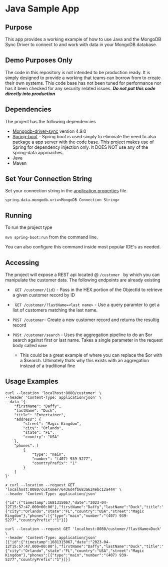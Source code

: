 # Java Sample App

## Purpose

This app provides a working example of how to use Java and the MongoDB Sync Driver to connect to and work with data in your MongoDB database. 

## Demo Purposes Only

The code in this repository is not intended to be production ready. It is simply designed to provide a working that teams can borrow from to create their own systems. This code base has not been tuned for performance nor has it been checked for any security related issues. ***Do not put this code directly into production***


## Dependencies

The project has the following dependencies

* [Mongodb-driver-sync](https://www.mongodb.com/docs/drivers/java/sync/current/) version 4.9.0
* [Spring-boot](https://spring.io/) - Spring boot is used simply to eliminate the need to also package a app server with the code base. This project makes use of Spring for dependency injection only. It DOES NOT use any of the spring-data approaches.
* Java
* Maven

## Set Your Connection String
Set your connection string in the [application.properties](./src/main/resources/application.properties) file.

```
spring.data.mongodb.uri=<MongoDB Connection String>
```

## Running
To run the project type 

``` mvn spring-boot:run ``` from the command line.

You can also configure this command inside most popular IDE's as needed.


## Accessing

The project will expose a REST api located @ ```/customer ``` by which you can manipulate the customer data. The following endpoints are already existing

- ``` GET /customer/{id}``` - Pass in the HEX portion of the ObjectId to retrieve a given customer record by ID

- ``` GET /customer/?lastName=<last name>``` - Use a query paramter to get a list of customers matching the last name.

- ``` POST /customer ```- Create a new customer record and returns the resultig record

- ``` POSt /customer/search ``` - Uses the aggregation pipeline to do an $or search against first or last name. Takes a single parameter in the request body called ``` name ```
   - This could be a great example of where you can replace the $or with a $search.  Ultimately thats why this exists with an aggregation instead of a traditional fine 

## Usage Examples
```
curl --location 'localhost:8080/customer' \
--header 'Content-Type: application/json' \
--data '{
    "firstName": "Daffy",
    "lastName": "Duck",
    "title": "Entertainer",
    "address": {
        "street": "Magic Kingdom",
        "city": "Orlando",
        "state": "FL",
        "country": "USA"
    },
    "phones": [
        {
            "type": "main",
            "number": "(407) 939-5277",
            "countryPrefix": "1"
        }
    ]
}'
```

```
✗ curl --location --request GET 'localhost:8080/customer/6436d4fb683a624ebc12a444' \
--header 'Content-Type: application/json'

{"id":{"timestamp":1681315067,"date":"2023-04-12T15:57:47.000+00:00"},"firstName":"Daffy","lastName":"Duck","title":"Entertainer","address":{"city":"Orlando","state":"FL","country":"USA","street":"Magic Kingdom"},"phones":[{"type":"main","number":"(407) 939-5277","countryPrefix":"1"}]}
```

```
curl --location --request GET 'localhost:8080/customer/?lastName=Duck' \
--header 'Content-Type: application/json'
[{"id":{"timestamp":1681315067,"date":"2023-04-12T15:57:47.000+00:00"},"firstName":"Daffy","lastName":"Duck","title":"Entertainer","address":{"city":"Orlando","state":"FL","country":"USA","street":"Magic Kingdom"},"phones":[{"type":"main","number":"(407) 939-5277","countryPrefix":"1"}]}]
```


